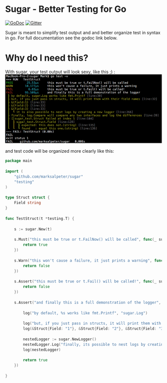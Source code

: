 
# Sugar -  Better Testing for Go

[![GoDoc](https://godoc.org/github.com/golang/gddo?status.svg)](http://godoc.org/github.com/marksalpeter/sugar)
[![Gitter](https://badges.gitter.im/marksalpeter/sugar.svg)](https://gitter.im/marksalpeter/sugar?utm_source=badge&utm_medium=badge&utm_campaign=pr-badge)

Sugar is meant to simplify test output and and better organize test in syntax in go. For full documentation see the godoc link below.

# Why do I need this?
With sugar, your test output will look sexy, like this ;) :
![terminal](terminal.png?raw=true)

and test code will be organized more clearly like this:
```go
package main

import (
	"github.com/marksalpeter/sugar"
	"testing"
)

type Struct struct {
	Field string
}

func TestStruct(t *testing.T) {

	s := sugar.New(t)

	s.Must("this must be true or t.FailNow() will be called", func(_ sugar.Log) bool {
		return true
	})

	s.Warn("this won't cause a failure, it just prints a warning", func(_ sugar.Log) bool {
		return false
	})

	s.Assert("this must be true or t.Fail() will be called!", func(_ sugar.Log) bool {
		return false
	})

	s.Assert("and finally this is a full demonstration of the logger", func(log sugar.Log) bool {

		log("by default, %s works like fmt.Printf", "sugar.Log")

		log("but, if you just pass in structs, it will print them with their field names")
		log(&Struct{Field: "1"}, &Struct{Field: "2"}, &Struct{Field: "3"})

		nestedLogger := sugar.NewLogger()
		nestedLogger.Log("finally, its possible to nest logs by creating a new logger")
		log(nestedLogger)

		return true
	})

}
```
